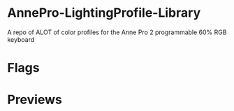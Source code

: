 # AnnePro-LightingProfile-Library
A repo of ALOT of color profiles for the Anne Pro 2 programmable 60% RGB keyboard

# Flags

# Previews


